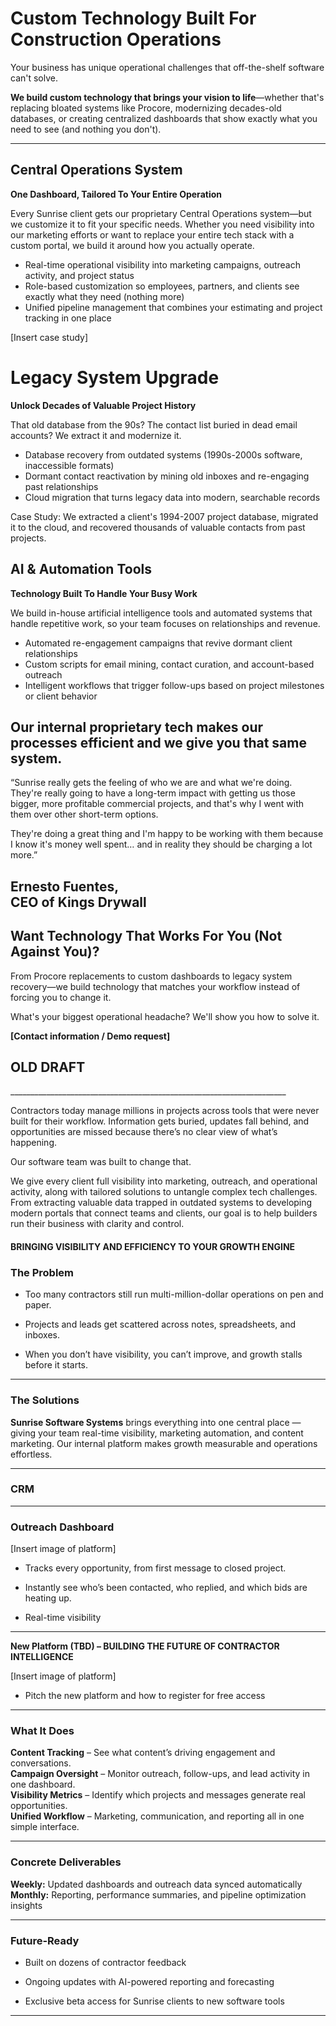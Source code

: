 # **Custom Technology Built For Construction Operations**

Your business has unique operational challenges that off-the-shelf software can't solve. 

**We build custom technology that brings your vision to life**—whether that's replacing bloated systems like Procore, modernizing decades-old databases, or creating centralized dashboards that show exactly what you need to see (and nothing you don't).

---

## Central Operations System

**One Dashboard, Tailored To Your Entire Operation**

Every Sunrise client gets our proprietary Central Operations system—but we customize it to fit your specific needs. Whether you need visibility into our marketing efforts or want to replace your entire tech stack with a custom portal, we build it around how you actually operate.

* Real-time operational visibility into marketing campaigns, outreach activity, and project status  
* Role-based customization so employees, partners, and clients see exactly what they need (nothing more)  
* Unified pipeline management that combines your estimating and project tracking in one place

\[Insert case study\]

# Legacy System Upgrade

**Unlock Decades of Valuable Project History**

That old database from the 90s? The contact list buried in dead email accounts? We extract it and modernize it. 

* Database recovery from outdated systems (1990s-2000s software, inaccessible formats)  
* Dormant contact reactivation by mining old inboxes and re-engaging past relationships  
* Cloud migration that turns legacy data into modern, searchable records

Case Study: We extracted a client's 1994-2007 project database, migrated it to the cloud, and recovered thousands of valuable contacts from past projects.

## AI & Automation Tools

**Technology Built To Handle Your Busy Work**

We build in-house artificial intelligence tools and automated systems that handle repetitive work, so your team focuses on relationships and revenue.

* Automated re-engagement campaigns that revive dormant client relationships  
* Custom scripts for email mining, contact curation, and account-based outreach  
* Intelligent workflows that trigger follow-ups based on project milestones or client behavior

Our internal proprietary tech makes our processes efficient and we give you that same system.  
---

“Sunrise really gets the feeling of who we are and what we're doing. They're really going to have a long-term impact with getting us those bigger, more profitable commercial projects, and that's why I went with them over other short-term options.

They're doing a great thing and I'm happy to be working with them because I know it's money well spent… and in reality they should be charging a lot more.”

Ernesto Fuentes,  
CEO of Kings Drywall   
---

## **Want Technology That Works For You (Not Against You)?**

From Procore replacements to custom dashboards to legacy system recovery—we build technology that matches your workflow instead of forcing you to change it.

What's your biggest operational headache? We'll show you how to solve it.

**\[Contact information / Demo request\]**

## **OLD DRAFT**

\_\_\_\_\_\_\_\_\_\_\_\_\_\_\_\_\_\_\_\_\_\_\_\_\_\_\_\_\_\_\_\_\_\_\_\_\_\_\_\_\_\_\_\_\_\_\_\_\_\_\_\_\_\_\_\_\_\_\_\_\_\_\_\_\_\_\_\_\_

Contractors today manage millions in projects across tools that were never built for their workflow. Information gets buried, updates fall behind, and opportunities are missed because there’s no clear view of what’s happening. 

Our software team was built to change that. 

We give every client full visibility into marketing, outreach, and operational activity, along with tailored solutions to untangle complex tech challenges. From extracting valuable data trapped in outdated systems to developing modern portals that connect teams and clients, our goal is to help builders run their business with clarity and control.

#### **BRINGING VISIBILITY AND EFFICIENCY TO YOUR GROWTH ENGINE**

### **The Problem**

* Too many contractors still run multi-million-dollar operations on pen and paper.

* Projects and leads get scattered across notes, spreadsheets, and inboxes.

* When you don’t have visibility, you can’t improve, and growth stalls before it starts.

---

### **The Solutions**

**Sunrise Software Systems** brings everything into one central place — giving your team real-time visibility, marketing automation, and content marketing. Our internal platform makes growth measurable and operations effortless.

---

### **CRM**

---

### **Outreach Dashboard**

\[Insert image of platform\]

* Tracks every opportunity, from first message to closed project.

* Instantly see who’s been contacted, who replied, and which bids are heating up.

* Real-time visibility

---

**New Platform (TBD) – BUILDING THE FUTURE OF CONTRACTOR INTELLIGENCE**

\[Insert image of platform\]

- Pitch the new platform and how to register for free access

---

### **What It Does**

**Content Tracking** – See what content’s driving engagement and conversations.  
**Campaign Oversight** – Monitor outreach, follow-ups, and lead activity in one dashboard.  
**Visibility Metrics** – Identify which projects and messages generate real opportunities.  
**Unified Workflow** – Marketing, communication, and reporting all in one simple interface.

---

### **Concrete Deliverables**

**Weekly:** Updated dashboards and outreach data synced automatically  
**Monthly:** Reporting, performance summaries, and pipeline optimization insights

---

### **Future-Ready**

* Built on dozens of contractor feedback

* Ongoing updates with AI-powered reporting and forecasting

* Exclusive beta access for Sunrise clients to new software tools

---

